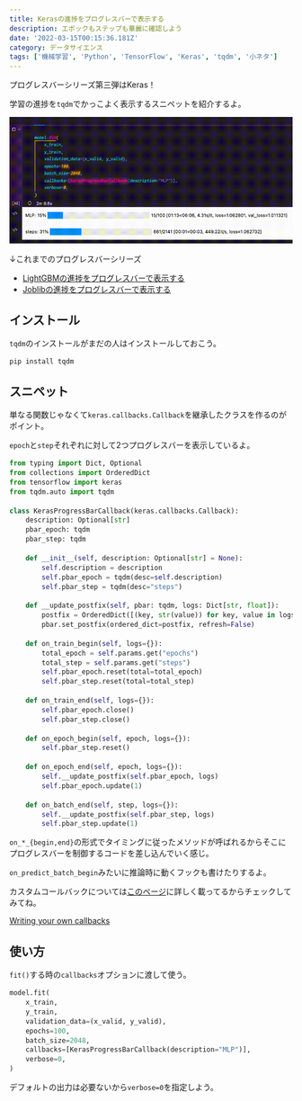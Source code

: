 ```yaml
---
title: Kerasの進捗をプログレスバーで表示する
description: エポックもステップも華麗に確認しよう
date: '2022-03-15T00:15:36.181Z'
category: データサイエンス
tags: ['機械学習', 'Python', 'TensorFlow', 'Keras', 'tqdm', '小ネタ']
---
```


プログレスバーシリーズ第三弾はKeras！

学習の進捗を`tqdm`でかっこよく表示するスニペットを紹介するよ。

![](./keras-tqdm.gif)

↓これまでのプログレスバーシリーズ

- [LightGBMの進捗をプログレスバーで表示する](./lightgbm-with-progress-bar)
- [Joblibの進捗をプログレスバーで表示する](./joblib-with-progress-bar)

## インストール

`tqdm`のインストールがまだの人はインストールしておこう。

```shell
pip install tqdm
```

## スニペット

単なる関数じゃなくて`keras.callbacks.Callback`を継承したクラスを作るのがポイント。

`epoch`と`step`それぞれに対して2つプログレスバーを表示しているよ。

```python
from typing import Dict, Optional
from collections import OrderedDict
from tensorflow import keras
from tqdm.auto import tqdm

class KerasProgressBarCallback(keras.callbacks.Callback):
    description: Optional[str]
    pbar_epoch: tqdm
    pbar_step: tqdm

    def __init__(self, description: Optional[str] = None):
        self.description = description
        self.pbar_epoch = tqdm(desc=self.description)
        self.pbar_step = tqdm(desc="steps")

    def __update_postfix(self, pbar: tqdm, logs: Dict[str, float]):
        postfix = OrderedDict([(key, str(value)) for key, value in logs.items()])
        pbar.set_postfix(ordered_dict=postfix, refresh=False)

    def on_train_begin(self, logs={}):
        total_epoch = self.params.get("epochs")
        total_step = self.params.get("steps")
        self.pbar_epoch.reset(total=total_epoch)
        self.pbar_step.reset(total=total_step)

    def on_train_end(self, logs={}):
        self.pbar_epoch.close()
        self.pbar_step.close()

    def on_epoch_begin(self, epoch, logs={}):
        self.pbar_step.reset()

    def on_epoch_end(self, epoch, logs={}):
        self.__update_postfix(self.pbar_epoch, logs)
        self.pbar_epoch.update(1)

    def on_batch_end(self, step, logs={}):
        self.__update_postfix(self.pbar_step, logs)
        self.pbar_step.update(1)
```

`on_*_{begin,end}`の形式でタイミングに従ったメソッドが呼ばれるからそこにプログレスバーを制御するコードを差し込んでいく感じ。

<InfoBox title='カスタムコールバック'>

`on_predict_batch_begin`みたいに推論時に動くフックも書けたりするよ。

カスタムコールバックについては[このページ](https://keras.io/guides/writing_your_own_callbacks)に詳しく載ってるからチェックしてみてね。

[Writing your own callbacks](https://keras.io/guides/writing_your_own_callbacks)

</InfoBox>

## 使い方

`fit()`する時の`callbacks`オプションに渡して使う。

```python
model.fit(
    x_train,
    y_train,
    validation_data=(x_valid, y_valid),
    epochs=100,
    batch_size=2048,
    callbacks=[KerasProgressBarCallback(description="MLP")],
    verbose=0,
)
```

デフォルトの出力は必要ないから`verbose=0`を指定しよう。
